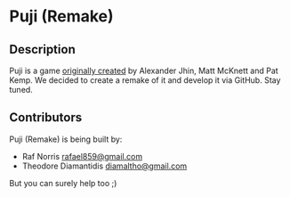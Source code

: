 Puji (Remake)
===============

Description
---------------

Puji is a game [originally created](http://www.patkemp.com/wp-gallery/games/puji.html "Puji") by Alexander Jhin, Matt McKnett and Pat Kemp.
We decided to create a remake of it and develop it via GitHub. Stay tuned.

Contributors
---------------
Puji (Remake) is being built by:

 * Raf Norris <rafael859@gmail.com>
 * Theodore Diamantidis <diamaltho@gmail.com>

But you can surely help too ;)
